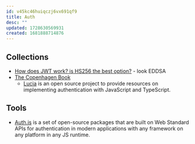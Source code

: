 ```yaml
---
id: v45kc46huiqczj6vx691qf9
title: Auth
desc: ""
updated: 1728630569931
created: 1681888714876
---
```


## Collections

- [How does JWT work? is HS256 the best option?](https://iorilan.medium.com/how-does-jwt-work-is-hs256-the-best-option-6cd9463da7b3) - look EDDSA
- [The Copenhagen Book](https://github.com/pilcrowonpaper/copenhagen)
  - [Lucia](https://lucia-next.pages.dev/) is an open source project to provide resources on implementing authentication with JavaScript and TypeScript.

## Tools

- [Auth.js](https://github.com/nextauthjs/next-auth) is a set of open-source packages that are built on Web Standard APIs for authentication in modern applications with any framework on any platform in any JS runtime.
